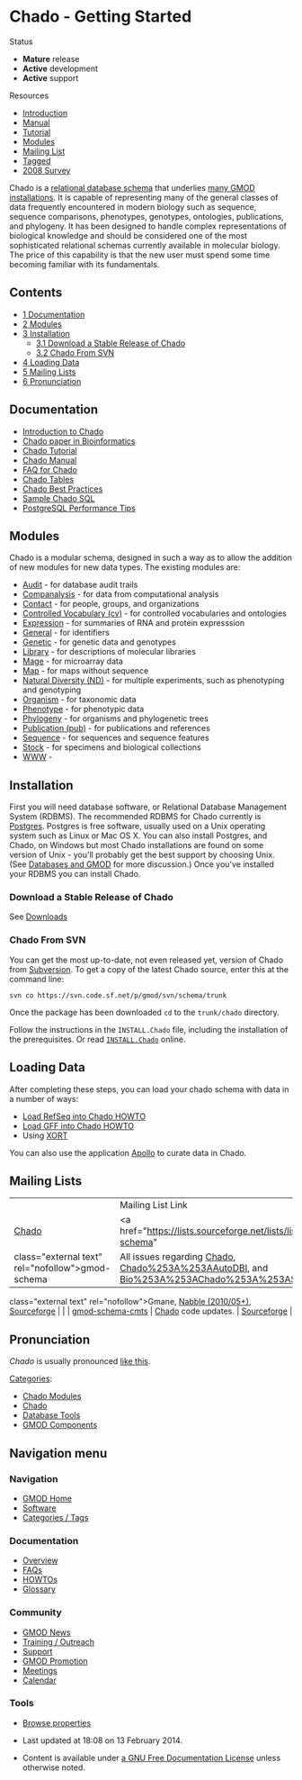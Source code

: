 



<span id="top"></span>




# <span dir="auto">Chado - Getting Started</span>










Status



- **Mature** release
- **Active** development
- **Active** support



Resources



- [Introduction](Introduction_to_Chado "Introduction to Chado")
- [Manual](Chado_Manual "Chado Manual")
- <a href="Chado_Tutorial" class="mw-redirect"
  title="Chado Tutorial">Tutorial</a>
- [Modules](Chado_Modules "Chado Modules")
- <a href="https://lists.sourceforge.net/lists/listinfo/gmod-schema"
  class="external text" rel="nofollow">Mailing List</a>
- [Tagged](Category%253AChado "Category%253AChado")
- <a href="../extras/2008GMODCommunitySurvey.html#Chado"
  class="external text" rel="nofollow">2008 Survey</a>



Chado is a [relational database
schema](Glossary#Database_Schema "Glossary") that underlies [many GMOD
installations](GMOD_Users "GMOD Users"). It is capable of representing
many of the general classes of data frequently encountered in modern
biology such as sequence, sequence comparisons, phenotypes, genotypes,
ontologies, publications, and phylogeny. It has been designed to handle
complex representations of biological knowledge and should be considered
one of the most sophisticated relational schemas currently available in
molecular biology. The price of this capability is that the new user
must spend some time becoming familiar with its fundamentals.


## Contents



- [<span class="tocnumber">1</span>
  <span class="toctext">Documentation</span>](#Documentation)
- [<span class="tocnumber">2</span>
  <span class="toctext">Modules</span>](#Modules)
- [<span class="tocnumber">3</span>
  <span class="toctext">Installation</span>](#Installation)
  - [<span class="tocnumber">3.1</span> <span class="toctext">Download a
    Stable Release of Chado</span>](#Download_a_Stable_Release_of_Chado)
  - [<span class="tocnumber">3.2</span> <span class="toctext">Chado From
    SVN</span>](#Chado_From_SVN)
- [<span class="tocnumber">4</span> <span class="toctext">Loading
  Data</span>](#Loading_Data)
- [<span class="tocnumber">5</span> <span class="toctext">Mailing
  Lists</span>](#Mailing_Lists)
- [<span class="tocnumber">6</span>
  <span class="toctext">Pronunciation</span>](#Pronunciation)



## <span id="Documentation" class="mw-headline">Documentation</span>

- [Introduction to Chado](Introduction_to_Chado "Introduction to Chado")
- <a
  href="http://bioinformatics.oxfordjournals.org/cgi/content/abstract/23/13/i337?ijkey=QYeUct9uLSzefgk&amp;keytype=ref"
  class="external text" rel="nofollow">Chado paper in Bioinformatics</a>
- <a href="Chado_Tutorial" class="mw-redirect"
  title="Chado Tutorial">Chado Tutorial</a>
- [Chado Manual](Chado_Manual "Chado Manual")
- [FAQ for Chado](Chado_FAQ "Chado FAQ")
- [Chado Tables](Chado_Tables "Chado Tables")
- [Chado Best Practices](Chado_Best_Practices "Chado Best Practices")
- [Sample Chado SQL](Sample_Chado_SQL "Sample Chado SQL")
- [PostgreSQL Performance
  Tips](PostgreSQL_Performance_Tips "PostgreSQL Performance Tips")

## <span id="Modules" class="mw-headline">Modules</span>

Chado is a modular schema, designed in such a way as to allow the
addition of new modules for new data types. The existing modules are:

- [Audit](Chado_Audit_Module "Chado Audit Module") - for database audit
  trails
- [Companalysis](Chado_Companalysis_Module "Chado Companalysis Module") -
  for data from computational analysis
- [Contact](Chado_Contact_Module "Chado Contact Module") - for people,
  groups, and organizations
- [Controlled Vocabulary (cv)](Chado_CV_Module "Chado CV Module") - for
  controlled vocabularies and ontologies
- [Expression](Chado_Expression_Module "Chado Expression Module") - for
  summaries of RNA and protein expresssion
- [General](Chado_General_Module "Chado General Module") - for
  identifiers
- [Genetic](Chado_Genetic_Module "Chado Genetic Module") - for genetic
  data and genotypes
- [Library](Chado_Library_Module "Chado Library Module") - for
  descriptions of molecular libraries
- [Mage](Chado_Mage_Module "Chado Mage Module") - for microarray data
- [Map](Chado_Map_Module "Chado Map Module") - for maps without sequence
- [Natural Diversity
  (ND)](Chado_Natural_Diversity_Module.1 "Chado Natural Diversity Module") -
  for multiple experiments, such as phenotyping and genotyping
- [Organism](Chado_Organism_Module "Chado Organism Module") - for
  taxonomic data
- [Phenotype](Chado_Phenotype_Module "Chado Phenotype Module") - for
  phenotypic data
- [Phylogeny](Chado_Phylogeny_Module "Chado Phylogeny Module") - for
  organisms and phylogenetic trees
- [Publication
  (pub)](Chado_Publication_Module "Chado Publication Module") - for
  publications and references
- [Sequence](Chado_Sequence_Module "Chado Sequence Module") - for
  sequences and sequence features
- [Stock](Chado_Stock_Module "Chado Stock Module") - for specimens and
  biological collections
- [WWW](Chado_WWW_Module "Chado WWW Module") -

  

## <span id="Installation" class="mw-headline">Installation</span>

First you will need database software, or Relational Database Management
System (RDBMS). The recommended RDBMS for Chado currently is
<a href="http://www.postgresql.org/" class="external text"
rel="nofollow">Postgres</a>. Postgres is free software, usually used on
a Unix operating system such as Linux or Mac OS X. You can also install
Postgres, and Chado, on Windows but most Chado installations are found
on some version of Unix - you'll probably get the best support by
choosing Unix. (See [Databases and
GMOD](Databases_and_GMOD "Databases and GMOD") for more discussion.)
Once you've installed your RDBMS you can install Chado.

  

### <span id="Download_a_Stable_Release_of_Chado" class="mw-headline">Download a Stable Release of Chado</span>

See [Downloads](Downloads "Downloads")

  

### <span id="Chado_From_SVN" class="mw-headline">Chado From SVN</span>

You can get the most up-to-date, not even released yet, version of Chado
from <a href="Subversion" class="mw-redirect"
title="Subversion">Subversion</a>. To get a copy of the latest Chado
source, enter this at the command line:

    svn co https://svn.code.sf.net/p/gmod/svn/schema/trunk

Once the package has been downloaded `cd` to the `trunk/chado`
directory.

Follow the instructions in the `INSTALL.Chado` file, including the
installation of the prerequisites. Or read <a
href="http://gmod.svn.sourceforge.net/viewvc/gmod/schema/trunk/chado/INSTALL.Chado"
class="external text" rel="nofollow"><code>INSTALL.Chado</code></a>
online.

## <span id="Loading_Data" class="mw-headline">Loading Data</span>

After completing these steps, you can load your chado schema with data
in a number of ways:

- [Load RefSeq into Chado
  HOWTO](Load_RefSeq_Into_Chado "Load RefSeq Into Chado")
- [Load GFF into Chado HOWTO](Load_GFF_Into_Chado "Load GFF Into Chado")
- Using [XORT](XORT.1 "XORT")

You can also use the application [Apollo](Apollo.1 "Apollo") to curate
data in Chado.

## <span id="Mailing_Lists" class="mw-headline">Mailing Lists</span>

|  |  |  |  |
|----|----|----|----|
|  | Mailing List Link | Description | Archive(s) |
| <a href="Chado" class="mw-redirect" title="Chado">Chado</a> | <a href="https://lists.sourceforge.net/lists/listinfo/gmod-schema"
class="external text" rel="nofollow">gmod-schema</a> | All issues regarding <a href="Chado" class="mw-redirect" title="Chado">Chado</a>, [Chado%253A%253AAutoDBI](Chado%253A%253AAutoDBI "Chado%253A%253AAutoDBI"), and [Bio%253A%253AChado%253A%253ASchema](Bio%253A%253AChado%253A%253ASchema "Bio%253A%253AChado%253A%253ASchema") | <a href="http://dir.gmane.org/gmane.science.biology.gmod.schema"
class="external text" rel="nofollow">Gmane</a>, <a href="http://gmod.827538.n3.nabble.com/Chado-f815597.html"
class="external text" rel="nofollow">Nabble (2010/05+)</a>, <a
href="http://sourceforge.net/mailarchive/forum.php?forum_name=gmod-schema"
class="external text" rel="nofollow">Sourceforge</a> |
|  | <a href="https://lists.sourceforge.net/lists/listinfo/gmod-schema-cmts"
class="external text" rel="nofollow">gmod-schema-cmts</a> | <a href="Chado" class="mw-redirect" title="Chado">Chado</a> code updates. | <a
href="http://sourceforge.net/mailarchive/forum.php?forum_name=gmod-schema-cmts"
class="external text" rel="nofollow">Sourceforge</a> |

## <span id="Pronunciation" class="mw-headline">Pronunciation</span>

*Chado* is usually pronounced
<a href="https://raw.githubusercontent.com/GMOD/gmod.github.io/main/mediawiki/images/e/e4/Chado.mp3" class="internal"
title="Chado.mp3">like this</a>.




[Categories](Special%253ACategories "Special%253ACategories"):

- [Chado Modules](Category%253AChado_Modules "Category%253AChado Modules")
- [Chado](Category%253AChado "Category%253AChado")
- [Database Tools](Category%253ADatabase_Tools "Category%253ADatabase Tools")
- [GMOD Components](Category%253AGMOD_Components "Category%253AGMOD Components")






## Navigation menu









### Navigation



- <span id="n-GMOD-Home">[GMOD Home](Main_Page)</span>
- <span id="n-Software">[Software](GMOD_Components)</span>
- <span id="n-Categories-.2F-Tags">[Categories /
  Tags](Categories)</span>




### Documentation



- <span id="n-Overview">[Overview](Overview)</span>
- <span id="n-FAQs">[FAQs](Category%253AFAQ)</span>
- <span id="n-HOWTOs">[HOWTOs](Category%253AHOWTO)</span>
- <span id="n-Glossary">[Glossary](Glossary)</span>




### Community



- <span id="n-GMOD-News">[GMOD News](GMOD_News)</span>
- <span id="n-Training-.2F-Outreach">[Training /
  Outreach](Training_and_Outreach)</span>
- <span id="n-Support">[Support](Support)</span>
- <span id="n-GMOD-Promotion">[GMOD Promotion](GMOD_Promotion)</span>
- <span id="n-Meetings">[Meetings](Meetings)</span>
- <span id="n-Calendar">[Calendar](Calendar)</span>




### Tools

- <span id="t-smwbrowselink"><a href="Special%253ABrowse/Chado_-2D_Getting_Started"
  rel="smw-browse">Browse properties</a></span>



- <span id="footer-info-lastmod">Last updated at 18:08 on 13 February
  2014.</span>
<!-- - <span id="footer-info-viewcount">945,093 page views.</span> -->
- <span id="footer-info-copyright">Content is available under
  <a href="http://www.gnu.org/licenses/fdl-1.3.html" class="external"
  rel="nofollow">a GNU Free Documentation License</a> unless otherwise
  noted.</span>

<!-- -->



<!-- -->




